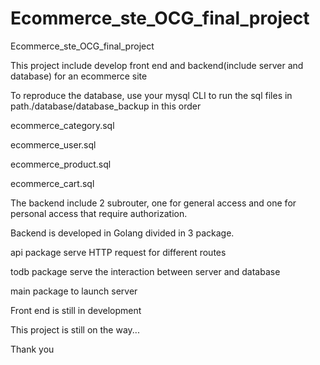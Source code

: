 # Ecommerce_ste_OCG_final_project
Ecommerce_ste_OCG_final_project

This project include develop front end and backend(include server and database) for an ecommerce site


To reproduce the database, use your mysql CLI to run the sql files in path./database/database_backup in this order

ecommerce_category.sql

ecommerce_user.sql

ecommerce_product.sql

ecommerce_cart.sql

The backend include 2 subrouter, one for general access and one for personal access that require authorization.

Backend is developed in Golang divided in 3 package.

api package serve HTTP request for different routes

todb package serve the interaction between server and database

main package to launch server

Front end is still in development

This project is still on the way...

Thank you

